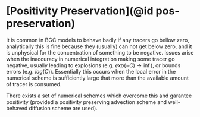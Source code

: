 # [Positivity Preservation](@id pos-preservation)

It is common in BGC models to behave badly if any tracers go bellow zero, analytically this is fine because they (usually) can not get below zero, and it is unphysical for the concentration of something to be negative. Issues arise when the inaccuracy in numerical integration making some tracer go negative, usually leading to explosions (e.g. $exp(-C)\to\inf$), or bounds errors (e.g. $log(C)$). Essentially this occurs when the local error in the numerical scheme is sufficiently large that more than the available amount of tracer is consumed.

There exists a set of numerical schemes which overcome this and garantee positivity (provided a positivity preserving advection scheme and well-behaved diffusion scheme are used). 